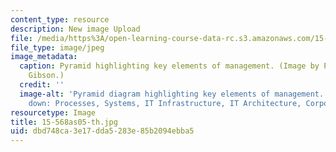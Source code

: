 ```yaml
---
content_type: resource
description: New image Upload
file: /media/https%3A/open-learning-course-data-rc.s3.amazonaws.com/15-568a-practical-information-technology-management-spring-2005/dbd748ca3e17dda5283e85b2094ebba5_15-568as05-th.jpg
file_type: image/jpeg
image_metadata:
  caption: Pyramid highlighting key elements of management. (Image by Prof. Cyrus
    Gibson.)
  credit: ''
  image-alt: 'Pyramid diagram highlighting key elements of management. From the top
    down: Processes, Systems, IT Infrastructure, IT Architecture, Corporate Strategy.'
resourcetype: Image
title: 15-568as05-th.jpg
uid: dbd748ca-3e17-dda5-283e-85b2094ebba5
---
```

